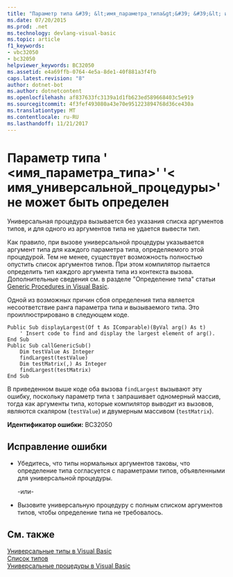 ```yaml
---
title: "Параметр типа &#39; &lt;имя_параметра_типа&gt;&#39; &#39;&lt; имя_универсальной_процедуры&gt;&#39; не может быть определен"
ms.date: 07/20/2015
ms.prod: .net
ms.technology: devlang-visual-basic
ms.topic: article
f1_keywords:
- vbc32050
- bc32050
helpviewer_keywords: BC32050
ms.assetid: e4a69ffb-0764-4e5a-8de1-40f881a3f4fb
caps.latest.revision: "8"
author: dotnet-bot
ms.author: dotnetcontent
ms.openlocfilehash: af837633fc3139a1d1fb623ed589668403c5e919
ms.sourcegitcommit: 4f3fef493080a43e70e951223894768d36ce430a
ms.translationtype: MT
ms.contentlocale: ru-RU
ms.lasthandoff: 11/21/2017
---
```

# <a name="type-parameter-39lttypeparameternamegt39-for-39ltgenericprocedurenamegt39-cannot-be-inferred"></a>Параметр типа &#39; &lt;имя_параметра_типа&gt;&#39; &#39;&lt; имя_универсальной_процедуры&gt;&#39; не может быть определен
Универсальная процедура вызывается без указания списка аргументов типов, и для одного из аргументов типа не удается вывести тип.  
  
 Как правило, при вызове универсальной процедуры указывается аргумент типа для каждого параметра типа, определяемого этой процедурой. Тем не менее, существует возможность полностью опустить список аргументов типов. При этом компилятор пытается определить тип каждого аргумента типа из контекста вызова. Дополнительные сведения см. в разделе "Определение типа" статьи [Generic Procedures in Visual Basic](../../visual-basic/programming-guide/language-features/data-types/generic-procedures.md).  
  
 Одной из возможных причин сбоя определения типа является несоответствие ранга параметра типа и вызываемого типа. Это проиллюстрировано в следующем коде.  
  
```  
Public Sub displayLargest(Of t As IComparable)(ByVal arg() As t)  
    ' Insert code to find and display the largest element of arg().  
End Sub  
Public Sub callGenericSub()  
    Dim testValue As Integer  
    findLargest(testValue)  
    Dim testMatrix(,) As Integer  
    findLargest(testMatrix)  
End Sub  
```  
  
 В приведенном выше коде оба вызова `findLargest` вызывают эту ошибку, поскольку параметр типа `t` запрашивает одномерный массив, тогда как аргументы типа, которые компилятор выводит из вызовов, являются скаляром (`testValue`) и двумерным массивом (`testMatrix`).  
  
 **Идентификатор ошибки:** BC32050  
  
## <a name="to-correct-this-error"></a>Исправление ошибки  
  
-   Убедитесь, что типы нормальных аргументов таковы, что определение типа согласуется с параметрами типов, объявленными для универсальной процедуры.  
  
     -или-  
  
-   Вызовите универсальную процедуру с полным списком аргументов типов, чтобы определение типа не требовалось.  
  
## <a name="see-also"></a>См. также  
 [Универсальные типы в Visual Basic](../../visual-basic/programming-guide/language-features/data-types/generic-types.md)  
 [Список типов](../../visual-basic/language-reference/statements/type-list.md)  
 [Универсальные процедуры в Visual Basic](../../visual-basic/programming-guide/language-features/data-types/generic-procedures.md)
